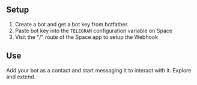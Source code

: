## Setup

1. Create a bot and get a bot key from botfather.
2. Paste bot key into the `TELEGRAM` configuration variable on Space
3. Visit the "/" route of the Space app to setup the Webhook

## Use

Add your bot as a contact and start messaging it to interact with it. Explore and extend.
